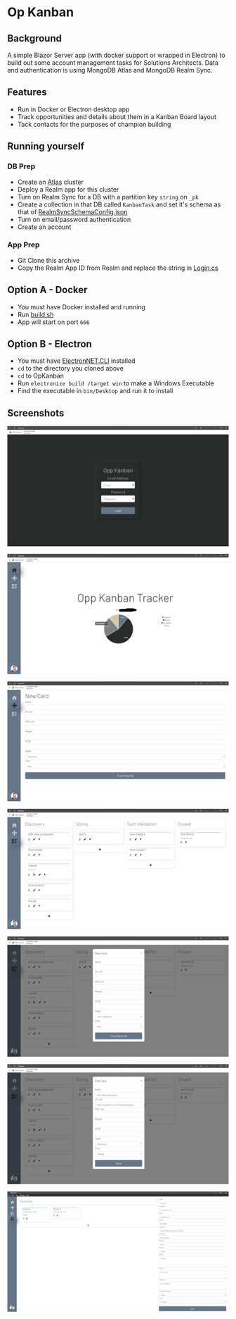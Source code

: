 # Op Kanban

## Background
A simple Blazor Server app (with docker support or wrapped in Electron) to build out some account management tasks for Solutions Architects. Data and authentication is using MongoDB Atlas and MongoDB Realm Sync.

## Features
* Run in Docker or Electron desktop app
* Track opportunities and details about them in a Kanban Board layout
* Tack contacts for the purposes of champion building

## Running yourself
### DB Prep
* Create an [Atlas](https://cloud.mongodb.com) cluster
* Deploy a Realm app for this cluster
* Turn on Realm Sync for a DB with a partition key `string` on `_pk`
* Create a collection in that DB called `KanbanTask` and set it's schema as that of [RealmSyncSchemaConfig.json](RealmSyncSchema.json)
* Turn on email/password authentication
* Create an account

### App Prep
* Git Clone this archive
* Copy the Realm App ID from Realm and replace the string in [Login.cs](OpKanban/OpKanban/Data/Login.cs)

## Option A - Docker
* You must have Docker installed and running
* Run [build.sh](OpKanban/build.sh) 
* App will start on port `666`

## Option B - Electron
* You must have [ElectronNET.CLI](https://www.nuget.org/packages/ElectronNET.CLI/) installed
* `cd` to the directory you cloned above 
* `cd` to OpKanban
* Run `electronize build /target win` to make a Windows Executable 
* Find the executable in `bin/Desktop` and run it to install


## Screenshots
![](Screenshots/ss01.png)

![](Screenshots/ss02.png)

![](Screenshots/ss03.png)

![](Screenshots/ss04.png)

![](Screenshots/ss05.png)

![](Screenshots/ss06.png)

![](Screenshots/ss07.png)
